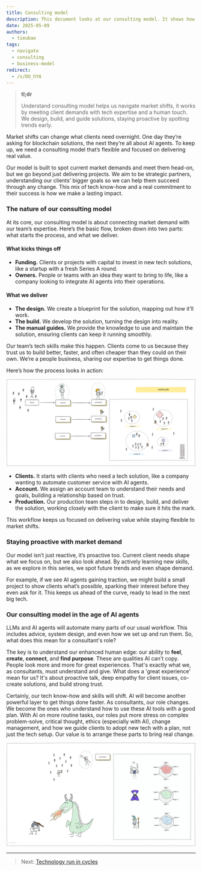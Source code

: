 ```yaml
---
title: Consulting model
description: This document looks at our consulting model. It shows how we act as strategic partners to meet market demands and give real value.
date: 2025-05-09
authors:
  - tieubao
tags:
  - navigate
  - consulting
  - business-model
redirect:
  - /s/DU_hYA
---
```


> **tl;dr**
>
> Understand consulting model helps us navigate market shifts, it works by meeting client demands with tech expertise and a human touch. We design, build, and guide solutions, staying proactive by spotting trends early.

Market shifts can change what clients need overnight. One day they’re asking for blockchain solutions, the next they’re all about AI agents. To keep up, we need a consulting model that’s flexible and focused on delivering real value.

Our model is built to spot current market demands and meet them head-on, but we go beyond just delivering projects. We aim to be strategic partners, understanding our clients’ bigger goals so we can help them succeed through any change. This mix of tech know-how and a real commitment to their success is how we make a lasting impact.

### The nature of our consulting model

At its core, our consulting model is about connecting market demand with our team’s expertise. Here’s the basic flow, broken down into two parts: what starts the process, and what we deliver.

#### What kicks things off

- **Funding.** Clients or projects with capital to invest in new tech solutions, like a startup with a fresh Series A round.
- **Owners.** People or teams with an idea they want to bring to life, like a company looking to integrate AI agents into their operations.

#### What we deliver

- **The design.** We create a blueprint for the solution, mapping out how it’ll work.
- **The build.** We develop the solution, turning the design into reality.
- **The manual guides.** We provide the knowledge to use and maintain the solution, ensuring clients can keep it running smoothly.

Our team’s tech skills make this happen. Clients come to us because they trust us to build better, faster, and often cheaper than they could on their own. We’re a people business, sharing our expertise to get things done.

Here’s how the process looks in action:

![](assets/consulting.webp)

- **Clients.** It starts with clients who need a tech solution, like a company wanting to automate customer service with AI agents.
- **Account.** We assign an account team to understand their needs and goals, building a relationship based on trust.
- **Production.** Our production team steps in to design, build, and deliver the solution, working closely with the client to make sure it hits the mark.

This workflow keeps us focused on delivering value while staying flexible to market shifts.

### Staying proactive with market demand

Our model isn’t just reactive, it’s proactive too. Current client needs shape what we focus on, but we also look ahead. By actively learning new skills, as we explore in this series, we spot future trends and even shape demand.

For example, if we see AI agents gaining traction, we might build a small project to show clients what’s possible, sparking their interest before they even ask for it. This keeps us ahead of the curve, ready to lead in the next big tech.

### Our consulting model in the age of AI agents

LLMs and AI agents will automate many parts of our usual workflow. This includes advice, system design, and even how we set up and run them. So, what does this mean for a consultant's role?

The key is to understand our enhanced human edge: our ability to **feel**, **create**, **connect**, and **find purpose**. These are qualities AI can't copy. People look more and more for great experiences. That's exactly what we, as consultants, must understand and give. What does a 'great experience' mean for us? It's about proactive talk, deep empathy for client issues, co-create solutions, and build strong trust.

Certainly, our tech know-how and skills will shift. AI will become another powerful layer to get things done faster. As consultants, our role changes. We become the ones who understand how to use these AI tools with a good plan. With AI on more routine tasks, our roles put more stress on complex problem-solve, critical thought, ethics (especially with AI), change management, and how we guide clients to adopt new tech with a plan, not just the tech setup. Our value is to arrange these parts to bring real change.

![](assets/recruitment.webp)

---

> Next: [Technology run in cycles](cycle.md)
